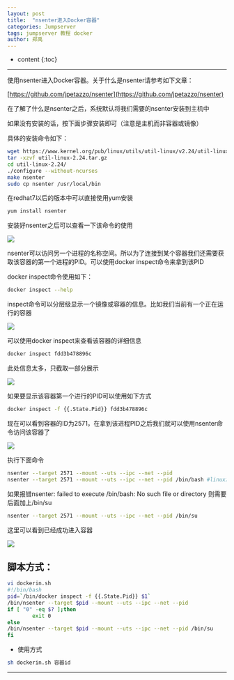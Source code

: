 ```yaml
---
layout: post
title:  "nsenter进入Docker容器"
categories: Jumpserver 
tags: jumpserver 教程 docker
author: 郑禹
---
```


* content
{:toc}
---


使用nsenter进入Docker容器。关于什么是nsenter请参考如下文章：

[https://github.com/jpetazzo/nsenter](https://github.com/jpetazzo/nsenter)

在了解了什么是nsenter之后，系统默认将我们需要的nsenter安装到主机中

如果没有安装的话，按下面步骤安装即可（注意是主机而非容器或镜像）

具体的安装命令如下：
```sh
wget https://www.kernel.org/pub/linux/utils/util-linux/v2.24/util-linux-2.24.tar.gz  
tar -xzvf util-linux-2.24.tar.gz  
cd util-linux-2.24/  
./configure --without-ncurses  
make nsenter  
sudo cp nsenter /usr/local/bin  
```





在redhat7以后的版本中可以直接使用yum安装
```sh
yum install nsenter
```
安装好nsenter之后可以查看一下该命令的使用

<img src="http://newbluesky.top/img/nsenter1.png">

nsenter可以访问另一个进程的名称空间。所以为了连接到某个容器我们还需要获取该容器的第一个进程的PID。可以使用docker inspect命令来拿到该PID

docker inspect命令使用如下：
```sh
docker inspect --help 
```
inspect命令可以分层级显示一个镜像或容器的信息。比如我们当前有一个正在运行的容器

<img src="http://newbluesky.top/img/nsenter2.png">

可以使用docker inspect来查看该容器的详细信息
```sh
docker inspect fdd3b478896c
```
此处信息太多，只截取一部分展示

<img src="http://newbluesky.top/img/nsenter3.png">

如果要显示该容器第一个进行的PID可以使用如下方式
```sh
docker inspect -f {{.State.Pid}} fdd3b478896c 
```
现在可以看到容器的ID为2571，在拿到该进程PID之后我们就可以使用nsenter命令访问该容器了

<img src="http://newbluesky.top/img/nsenter4.png">

执行下面命令
```sh
nsenter --target 2571 --mount --uts --ipc --net --pid 
nsenter --target 2571 --mount --uts --ipc --net --pid /bin/bash #linux加上/bin/bash
```

如果报错nsenter: failed to execute /bin/bash: No such file or directory 则需要后面加上/bin/su
```sh
nsenter --target 2571 --mount --uts --ipc --net --pid /bin/su
```
这里可以看到已经成功进入容器

<img src="http://newbluesky.top/img/nsenter5.png">

## 脚本方式：
```sh
vi dockerin.sh
#!/bin/bash
pid=`/bin/docker inspect -f {{.State.Pid}} $1`
/bin/nsenter --target $pid --mount --uts --ipc --net --pid
if [ "0" -eq $? ];then
        exit 0
else
/bin/nsenter --target $pid --mount --uts --ipc --net --pid /bin/su
fi
```
* 使用方式
```sh
sh dockerin.sh 容器id
```

---
